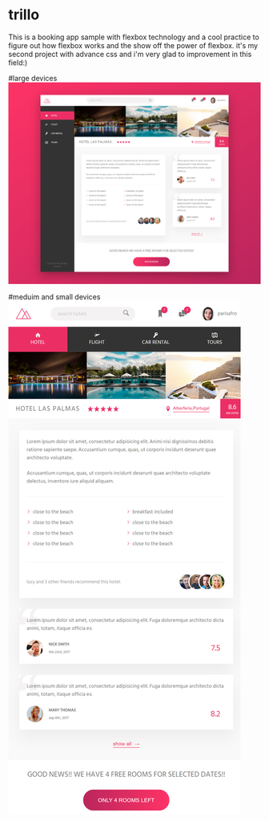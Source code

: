 # trillo
This is a booking app sample with flexbox technology and a cool practice to figure out how flexbox works and the show off the power of flexbox.
it's my second project with advance css and i'm very glad to improvement in this field:) 

#large devices
![final](starter/img/capture.png)

#meduim and small devices 
![final](starter/img/pics.png)


